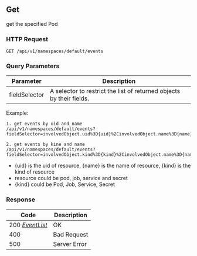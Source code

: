 Get
---------------------------------
get the specified Pod

### HTTP Request

`GET /api/v1/namespaces/default/events`

### Query Parameters

| Parameter | Description |
| --- | --- |
| fieldSelector | A selector to restrict the list of returned objects by their fields. |

Example:
```
1. get events by uid and name
/api/v1/namespaces/default/events?fieldSelector=involvedObject.uid%3D{uid}%2CinvolvedObject.name%3D{name}

2. get events by kine and name
/api/v1/namespaces/default/events?fieldSelector=involvedObject.kind%3D{kind}%2CinvolvedObject.name%3D{name}
```
- {uid} is the uid of resource, {name} is the name of resource, {kind} is the kind of resource
- resource could be pod, job, service and secret
- {kind} could be Pod, Job, Service, Secret


### Response

| Code | Description |
| --- | --- |
| 200 _[EventList](index.md#eventlist)_ | OK |
| 400 | Bad Request |
| 500 | Server Error |
